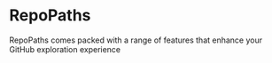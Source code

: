 # RepoPaths

RepoPaths comes packed with a range of features that enhance your GitHub exploration experience
